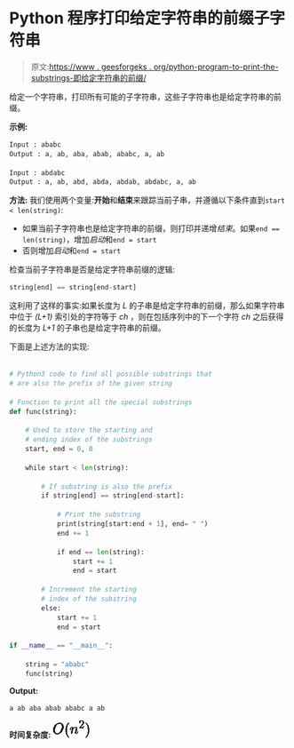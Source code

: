 # Python 程序打印给定字符串的前缀子字符串

> 原文:[https://www . geesforgeks . org/python-program-to-print-the-substrings-即给定字符串的前缀/](https://www.geeksforgeeks.org/python-program-to-print-the-substrings-that-are-prefix-of-the-given-string/)

给定一个字符串，打印所有可能的子字符串，这些子字符串也是给定字符串的前缀。

**示例:**

```py
Input : ababc         
Output : a, ab, aba, abab, ababc, a, ab

Input : abdabc          
Output : a, ab, abd, abda, abdab, abdabc, a, ab          

```

**方法:**
我们使用两个变量:**开始**和**结束**来跟踪当前子串，并遵循以下条件直到`start < len(string)`:

*   如果当前子字符串也是给定字符串的前缀，则打印并递增*结束*。如果`end == len(string)`，增加*启动*和`end = start`
*   否则增加*启动*和`end = start`

检查当前子字符串是否是给定字符串前缀的逻辑:

```py
string[end] == string[end-start]
```

这利用了这样的事实:如果长度为 *L* 的子串是给定字符串的前缀，那么如果字符串中位于 *(L+1)* 索引处的字符等于 *ch* ，则在包括序列中的下一个字符 *ch* 之后获得的长度为 *L+1* 的子串也是给定字符串的前缀。

下面是上述方法的实现:

```py

# Python3 code to find all possible substrings that 
# are also the prefix of the given string

# Function to print all the special substrings
def func(string):

    # Used to store the starting and
    # ending index of the substrings
    start, end = 0, 0

    while start < len(string):

        # If substring is also the prefix
        if string[end] == string[end-start]:

            # Print the substring
            print(string[start:end + 1], end= " ")
            end += 1

            if end == len(string):
                start += 1
                end = start

        # Increment the starting 
        # index of the substring        
        else:
            start += 1
            end = start

if __name__ == "__main__":

    string = "ababc"
    func(string)
```

**Output:**

```py
a ab aba abab ababc a ab

```

**时间复杂度:** ![O(n^2)](img/598be626cedc018633480e0f69670fd8.png "Rendered by QuickLaTeX.com")